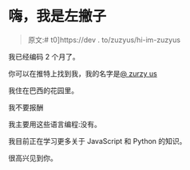 # 嗨，我是左撇子

> 原文:# t0]https://dev . to/zuzyus/hi-im-zuzyus

我已经编码 2 个月了。

你可以在推特上找到我，我的名字是[@ zurzy us](https://twitter.com/zurzyous)

我住在巴西的花园里。

我不要报酬

我主要用这些语言编程:没有。

我目前正在学习更多关于 JavaScript 和 Python 的知识。

很高兴见到你。